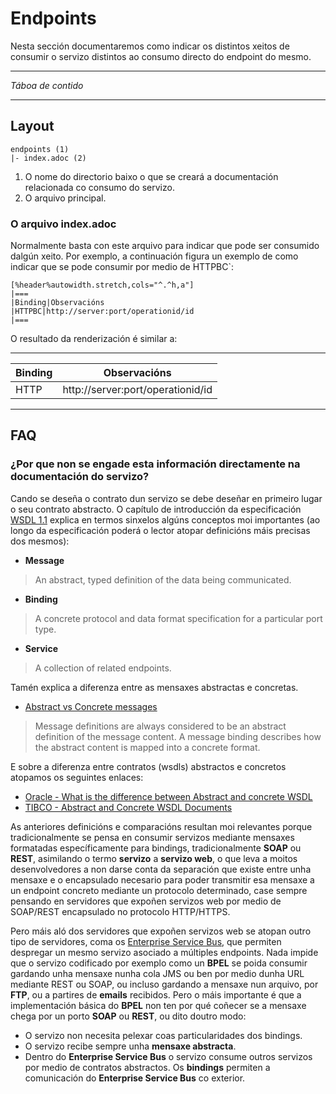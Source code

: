 <!--
  #%L
  AMTEGA WsdlIT Maven Plugin
  %%
  Copyright (C) 2021 - 2022 Axencia para a Modernización Tecnolóxica de Galicia (AMTEGA) - Xunta de Galicia
  %%
  This file is part of "wsdlit".
  
  "wsdlit" is free software: you can redistribute it and/or modify
  it under the terms of:
  European Union Public License, either Version 1.2 or – as soon
  they will be approved by the European Commission - subsequent versions of
  the EUPL;
  
  "wsdlit" is distributed in the hope that it will be useful,
  but WITHOUT ANY WARRANTY; without even the implied warranty of
  MERCHANTABILITY or FITNESS FOR A PARTICULAR PURPOSE. See the
  European Union Public License for more details.
  
  You may obtain a copy of tce European Union Public Licence at:
  http://joinup.ec.europa.eu/software/page/eupl/licence-eupl
  #L%
  -->

# Endpoints

Nesta sección documentaremos como indicar os distintos xeitos de consumir o servizo distintos ao consumo directo do endpoint do mesmo.

---
*Táboa de contido*
<!-- MACRO{toc} -->
---

## Layout

```
endpoints (1)
|- index.adoc (2)
```

1. O nome do directorio baixo o que se creará a documentación relacionada co consumo do servizo.
2. O arquivo principal.

### O arquivo index.adoc

Normalmente basta con este arquivo para indicar que pode ser consumido dalgún xeito.
Por exemplo,
a continuación figura un exemplo de como indicar que se pode consumir por medio de  HTTPBC`:

```
[%header%autowidth.stretch,cols="^.^h,a"]
|===
|Binding|Observacións
|HTTPBC|http://server:port/operationid/id
|===
```

O resultado da renderización é similar a:

___
| Binding | Observacións                      |
|---------|-----------------------------------|
| HTTP    | http://server:port/operationid/id |
___

## FAQ

### ¿Por que non se engade esta información directamente na documentación do servizo?

Cando se deseña o contrato dun servizo se debe deseñar en primeiro lugar o seu contrato abstracto.
O capítulo de introducción da especificación [WSDL 1.1](https://www.w3.org/TR/2001/NOTE-wsdl-20010315#_introduction)
explica en termos sinxelos algúns conceptos moi importantes
(ao longo da especificación poderá o lector atopar definicións máis precisas dos mesmos):

* **Message**
> An abstract, typed definition of the data being communicated.

* **Binding**
> A concrete protocol and data format specification for a particular port type.

* **Service**
> A collection of related endpoints.

Tamén explica a diferenza entre as mensaxes abstractas e concretas.
* [Abstract vs Concrete messages](https://www.w3.org/TR/2001/NOTE-wsdl-20010315#_abstract-v)
> Message definitions are always considered to be an abstract definition of the message content.
> A message binding describes how the abstract content is mapped into a concrete format.

E sobre a diferenza entre contratos (wsdls) abstractos e concretos atopamos os seguintes enlaces:

* [Oracle - What is the difference between Abstract and concrete WSDL](https://community.oracle.com/tech/apps-infra/discussion/2511760/what-is-the-difference-between-abstract-and-concrete-wsdl#:~:text=Abstract%20WSDL%20consists%20of%20the,(http%2Cjms)%20details.)
* [TIBCO - Abstract and Concrete WSDL Documents](https://docs.tibco.com/pub/business-studio-bpm-edition/3.9.0/doc/html/GUID-4225DA77-5EBC-4D18-B4C7-5E2530672D69.html)

As anteriores definicións e comparacións resultan moi relevantes porque tradicionalmente se pensa en consumir servizos mediante mensaxes
formatadas específicamente para bindings, tradicionalmente **SOAP** ou **REST**,
asimilando o termo **servizo** a **servizo web**,
o que leva a moitos desenvolvedores a non darse conta da separación que existe entre unha mensaxe e o encapsulado necesario
para poder transmitir esa mensaxe a un endpoint concreto mediante un protocolo determinado,
case sempre pensando en servidores que expoñen servizos web por medio de SOAP/REST encapsulado no protocolo HTTP/HTTPS.

Pero máis aló dos servidores que expoñen servizos web se atopan outro tipo de servidores,
coma os [Enterprise Service Bus](https://en.wikipedia.org/wiki/Enterprise_service_bus),
que permiten despregar un mesmo servizo asociado a múltiples endpoints.
Nada impide que o servizo codificado por exemplo como un **BPEL** se poida consumir gardando unha mensaxe nunha cola JMS
ou ben por medio dunha URL mediante REST ou SOAP, ou incluso gardando a mensaxe nun arquivo, por **FTP**, ou a partires de **emails** recibidos.
Pero o máis importante é que a implementación básica do **BPEL** non ten por qué coñecer se a mensaxe chega por un porto **SOAP** ou
**REST**, ou dito doutro modo:

* O servizo non necesita pelexar coas particularidades dos bindings.
* O servizo recibe sempre unha **mensaxe abstracta**.
* Dentro do **Enterprise Service Bus** o servizo consume outros servizos por medio de contratos abstractos.
Os **bindings** permiten a comunicación do **Enterprise Service Bus** co exterior. 
